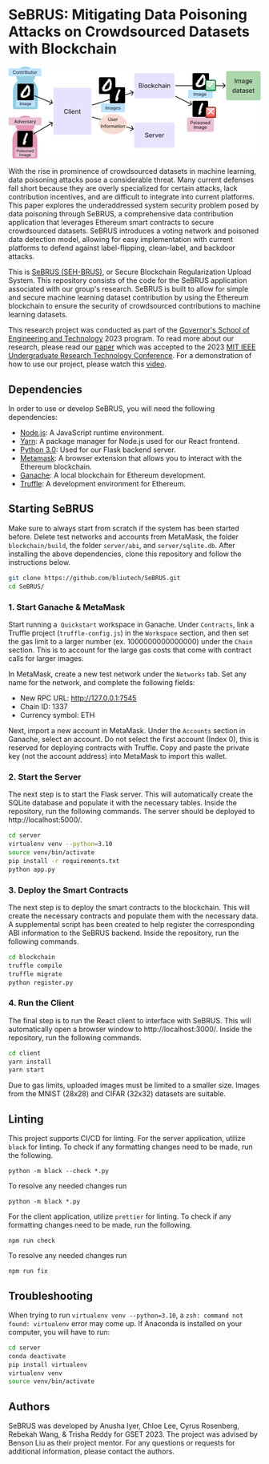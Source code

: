 # SeBRUS: Mitigating Data Poisoning Attacks on Crowdsourced Datasets with Blockchain
![System overview for SeBRUS](./.github/overview.png)

With the rise in prominence of crowdsourced datasets in machine learning, data poisoning attacks pose a considerable threat. Many current defenses fall short because they are overly specialized for certain attacks, lack contribution incentives, and are difficult to integrate into current platforms. This paper explores the underaddressed system security problem posed by data poisoning through SeBRUS, a comprehensive data contribution application that leverages Ethereum smart contracts to secure crowdsourced datasets. SeBRUS introduces a voting network and poisoned data detection model, allowing for easy implementation with current platforms to defend against label-flipping, clean-label, and backdoor attacks.

This is [SeBRUS (SEH-BRUS)](https://en.wikipedia.org/wiki/Cerberus), or Secure Blockchain Regularization Upload System. This repository consists of the code for the SeBRUS application associated with our group's research. SeBRUS is built to allow for simple and secure machine learning dataset contribution by using the Ethereum blockchain to ensure the security of crowdsourced contributions to machine learning datasets.

This research project was conducted as part of the [Governor's School of Engineering and Technology](https://soe.rutgers.edu/academics/pre-college-engineering-programs/new-jersey-governors-school-engineering-and-technology) 2023 program. To read more about our research, please read our [paper](./.github/paper.pdf) which was accepted to the 2023 [MIT IEEE Undergraduate Research Technology Conference](https://urtc.mit.edu/). For a demonstration of how to use our project, please watch this [video](https://drive.google.com/file/d/1mqfoFTWgBrgPmEPCjlzGkFySi_8S5huI/view?usp=sharing).

## Dependencies
In order to use or develop SeBRUS, you will need the following dependencies:
- [Node.js](https://nodejs.org/en/): A JavaScript runtime environment.
- [Yarn](https://yarnpkg.com/): A package manager for Node.js used for our React frontend.
- [Python 3.0](https://www.python.org/): Used for our Flask backend server.
- [Metamask](https://metamask.io/): A browser extension that allows you to interact with the Ethereum blockchain.
- [Ganache](https://trufflesuite.com/ganache/): A local blockchain for Ethereum development.
- [Truffle](https://www.trufflesuite.com/truffle): A development environment for Ethereum.

## Starting SeBRUS
Make sure to always start from scratch if the system has been started before. Delete test networks and accounts from MetaMask, the folder `blockchain/build`, the folder `server/abi`, and `server/sqlite.db`. After installing the above dependencies, clone this repository and follow the instructions below.

```bash
git clone https://github.com/bliutech/SeBRUS.git
cd SeBRUS/
```

### 1. Start Ganache & MetaMask
Start running a` Quickstart` workspace in Ganache. Under `Contracts`, link a Truffle project (`truffle-config.js`) in the `Workspace` section, and then set the gas limit to a larger number (ex. 1000000000000000) under the `Chain` section. This is to account for the large gas costs that come with contract calls for larger images.

In MetaMask, create a new test network under the `Networks` tab. Set any name for the network, and complete the following fields:

 * New RPC URL: http://127.0.0.1:7545
 * Chain ID: 1337
 * Currency symbol: ETH

Next, import a new account in MetaMask. Under the `Accounts` section in Ganache, select an account. Do not select the first account (Index 0), this is reserved for deploying contracts with Truffle. Copy and paste the private key (not the account address) into MetaMask to import this wallet.

### 2. Start the Server
The next step is to start the Flask server. This will automatically create the SQLite database and populate it with the necessary tables. Inside the repository, run the following commands. The server should be deployed to http://localhost:5000/.

```bash
cd server
virtualenv venv --python=3.10
source venv/bin/activate
pip install -r requirements.txt
python app.py
```

### 3. Deploy the Smart Contracts
The next step is to deploy the smart contracts to the blockchain. This will create the necessary contracts and populate them with the necessary data. A supplemental script has been created to help register the corresponding ABI information to the SeBRUS backend. Inside the repository, run the following commands.

```bash
cd blockchain
truffle compile
truffle migrate
python register.py
```

### 4. Run the Client
The final step is to run the React client to interface with SeBRUS. This will automatically open a browser window to http://localhost:3000/. Inside the repository, run the following commands.

```bash
cd client
yarn install
yarn start
```

Due to gas limits, uploaded images must be limited to a smaller size. Images from the MNIST (28x28) and CIFAR (32x32) datasets are suitable.

## Linting
This project supports CI/CD for linting. For the server application, utilize `black` for linting. To check if any formatting changes need to be made, run the following.

```
python -m black --check *.py
```

To resolve any needed changes run
```
python -m black *.py
```

For the client application, utilize `prettier` for linting. To check if any formatting changes need to be made, run the following.

```
npm run check
```

To resolve any needed changes run
```
npm run fix
```

## Troubleshooting
When trying to run 
```virtualenv venv --python=3.10```, a ```zsh: command not found: virtualenv``` error may come up. If Anaconda is installed on your computer, you will have to run:
```bash
cd server
conda deactivate 
pip install virtualenv
virtualenv venv
source venv/bin/activate
```

## Authors
SeBRUS was developed by Anusha Iyer, Chloe Lee, Cyrus Rosenberg, Rebekah Wang, & Trisha Reddy for GSET 2023. The project was advised by Benson Liu as their project mentor. For any questions or requests for additional information, please contact the authors.
